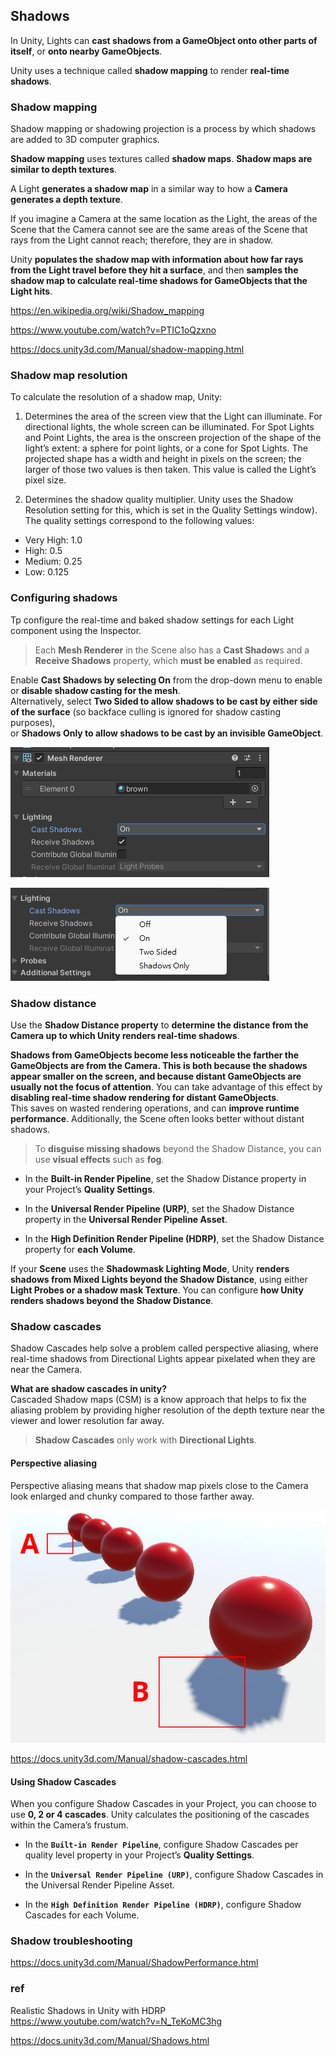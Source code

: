 ## Shadows
In Unity, Lights can **cast shadows from a GameObject onto other parts of itself**, or **onto nearby GameObjects**.

Unity uses a technique called **shadow mapping** to render **real-time shadows**.

### Shadow mapping
Shadow mapping or shadowing projection is a process by which shadows are added to 3D computer graphics.


**Shadow mapping** uses textures called **shadow maps**. **Shadow maps are similar to depth textures**. 

A Light **generates a shadow map** in a similar way to how a **Camera generates a depth texture**.

If you imagine a Camera at the same location as the Light, the areas of the Scene that the Camera cannot see are the same areas of the Scene that rays from the Light cannot reach; therefore, they are in shadow.
 

Unity **populates the shadow map with information about how far rays from the Light travel before they hit a surface**, and then **samples the shadow map to calculate real-time shadows for GameObjects that the Light hits**.

https://en.wikipedia.org/wiki/Shadow_mapping

https://www.youtube.com/watch?v=PTIC1oQzxno

https://docs.unity3d.com/Manual/shadow-mapping.html

### Shadow map resolution

To calculate the resolution of a shadow map, Unity:

1. Determines the area of the screen view that the Light can illuminate. For directional lights, the whole screen can be illuminated. For Spot Lights and Point Lights, the area is the onscreen projection of the shape of the light’s extent: a sphere for point lights, or a cone for Spot Lights. The projected shape has a width and height in pixels on the screen; the larger of those two values is then taken. This value is called the Light’s pixel
 size.

2. Determines the shadow quality multiplier. Unity uses the Shadow Resolution setting for this, which is set in the Quality Settings window). The quality settings correspond to the following values:

- Very High: 1.0
- High: 0.5
- Medium: 0.25
- Low: 0.125

### Configuring shadows
Tp configure the real-time and baked shadow settings for each Light component using the Inspector.


> Each **Mesh Renderer** in the Scene also has a **Cast Shadow**s and a **Receive Shadows** property, which **must be enabled** as required.

Enable **Cast Shadows by selecting On** from the drop-down menu to enable or **disable shadow casting for the mesh**. \
Alternatively, select **Two Sided to allow shadows to be cast by either side of the surface** (so backface culling is ignored for shadow casting purposes), \
or **Shadows Only to allow shadows to be cast by an invisible GameObject**.

![](./img/configure_shadow.png)

![](./img/cast_shadow.png)

### Shadow distance

Use the **Shadow Distance property** to **determine the distance from the Camera up to which Unity renders real-time shadows**.

**Shadows from GameObjects become less noticeable the farther the GameObjects are from the Camera. This is both because the shadows appear smaller on the screen, and because distant GameObjects are usually not the focus of attention**. You can take advantage of this effect by **disabling real-time shadow rendering for distant GameObjects**.  
This saves on wasted rendering operations, and can **improve runtime performance**. Additionally, the Scene often looks better without distant shadows.
 
> To **disguise missing shadows** beyond the Shadow Distance, you can use **visual effects** such as **fog**.
 
 
- In the **Built-in Render Pipeline**, set the Shadow Distance property in your Project’s **Quality Settings**.

- In the **Universal Render Pipeline (URP)**, set the Shadow Distance property in the **Universal Render Pipeline Asset**.

- In the **High Definition Render Pipeline (HDRP)**, set the Shadow Distance property for **each Volume**.


If your **Scene** uses the **Shadowmask Lighting Mode**, Unity **renders shadows from Mixed Lights beyond the Shadow Distance**, using either **Light Probes or a shadow mask Texture**. You can configure **how Unity renders shadows beyond the Shadow Distance**.

### Shadow cascades
Shadow Cascades help solve a problem called perspective aliasing, where real-time shadows from Directional Lights appear pixelated when they are near the Camera.

**What are shadow cascades in unity?** \
Cascaded Shadow maps (CSM) is a know approach that helps to fix the aliasing problem by providing higher resolution of the depth texture near the viewer and lower resolution far away.

> **Shadow Cascades** only work with **Directional Lights**.

#### Perspective aliasing
Perspective aliasing means that shadow map pixels close to the Camera look enlarged and chunky compared to those farther away.

![](./img/DirShadowAliasing.jpg)

https://docs.unity3d.com/Manual/shadow-cascades.html


#### Using Shadow Cascades
When you configure Shadow Cascades in your Project, you can choose to use **0, 2 or 4 cascades**. Unity calculates the positioning of the cascades within the Camera’s frustum.

- In the **`Built-in Render Pipeline`**, configure Shadow Cascades per quality level property in your Project’s **Quality Settings**.

- In the **`Universal Render Pipeline (URP)`**, configure Shadow Cascades in the Universal Render Pipeline Asset.

- In the **`High Definition Render Pipeline (HDRP)`**, configure Shadow Cascades for each Volume.

### Shadow troubleshooting
https://docs.unity3d.com/Manual/ShadowPerformance.html

### ref
Realistic Shadows in Unity with HDRP \
https://www.youtube.com/watch?v=N_TeKoMC3hg

https://docs.unity3d.com/Manual/Shadows.html
